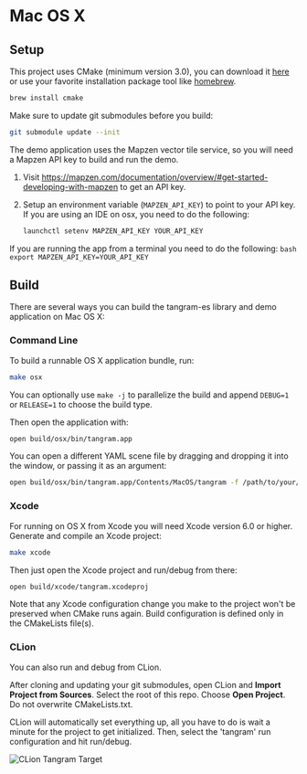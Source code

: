 Mac OS X
========

## Setup ##

This project uses CMake (minimum version 3.0), you can download it [here](http://www.cmake.org/download/) or use your favorite installation package tool like [homebrew](http://brew.sh/).

```bash
brew install cmake
```

Make sure to update git submodules before you build:

```bash
git submodule update --init
```

The demo application uses the Mapzen vector tile service, so you will need a Mapzen API key to build and run the demo. 

 1. Visit https://mapzen.com/documentation/overview/#get-started-developing-with-mapzen to get an API key.

 2. Setup an environment variable (`MAPZEN_API_KEY`) to point to your API key. 
 If you are using an IDE on osx, you need to do the following:
    ```bash
    launchctl setenv MAPZEN_API_KEY YOUR_API_KEY
    ```
 If you are running the app from a terminal you need to do the following:
    ```bash
    export MAPZEN_API_KEY=YOUR_API_KEY
    ```

## Build ##

There are several ways you can build the tangram-es library and demo application on Mac OS X:

### Command Line ###

To build a runnable OS X application bundle, run:

```bash
make osx
```

You can optionally use `make -j` to parallelize the build and append `DEBUG=1` or `RELEASE=1` to choose the build type.

Then open the application with:

```bash
open build/osx/bin/tangram.app
```

You can open a different YAML scene file by dragging and dropping it into the window, or passing it as an argument:

```bash
open build/osx/bin/tangram.app/Contents/MacOS/tangram -f /path/to/your/scene.yaml
```

### Xcode ###

For running on OS X from Xcode you will need Xcode version 6.0 or higher. Generate and compile an Xcode project:

```bash
make xcode
```

Then just open the Xcode project and run/debug from there:

```bash
open build/xcode/tangram.xcodeproj
```

Note that any Xcode configuration change you make to the project won't be preserved when CMake runs again. Build configuration is defined only in the CMakeLists file(s).

### CLion ###

You can also run and debug from CLion.

After cloning and updating your git submodules, open CLion and __Import Project from Sources__. Select the root of this repo. Choose __Open Project__. Do not overwrite CMakeLists.txt.

CLion will automatically set everything up, all you have to do is wait a minute for the project to get initialized. Then, select the 'tangram' run configuration and hit run/debug.

![CLion Tangram Target](../../images/clion-tangram-target.png)
